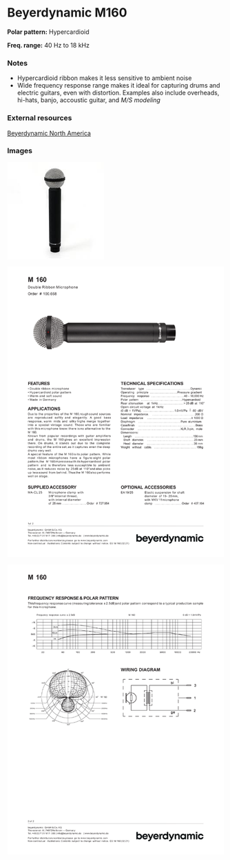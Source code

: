 # Beyerdynamic M160

**Polar pattern:** Hypercardioid

**Freq. range:** 40 Hz to 18 kHz

### Notes
- Hypercardioid ribbon makes it less sensitive to ambient noise
- Wide frequency response range makes it ideal for capturing drums and electric guitars, even with distortion. Examples also include overheads, hi-hats, banjo, accoustic guitar, and *M/S modeling*

### External resources
[Beyerdynamic North America](https://north-america.beyerdynamic.com/m-160.html)

### Images
![](../images/beyerdynamic%20m160.jpg)

![](../images/DAT_M160_EN_A6_1.png)

![](../images/DAT_M160_EN_A6_2.png)